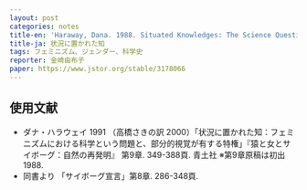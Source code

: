 ```yaml
---
layout: post
categories: notes
title-en: 'Haraway, Dana. 1988. Situated Knowledges: The Science Question in Feminism and the Privilege of Partial Perspective'
title-ja: 状況に置かれた知
tags: フェミニズム、ジェンダー、科学史
reporter: 金崎由布子
paper: https://www.jstor.org/stable/3178066
---
```


## 使用文献
- ダナ・ハラウェイ 1991 （高橋さきの訳 2000）「状況に置かれた知：フェミニズムにおける科学という問題と、部分的視覚が有する特権」『猿と女とサイボーグ：自然の再発明』 第9章. 349-388頁. 青土社
  ※第9章原稿は初出1988. 
- 同書より 「サイボーグ宣言」第8章. 286-348頁. 
